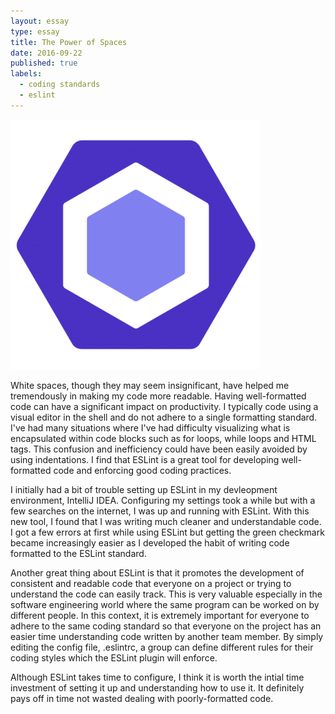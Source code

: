 ```yaml
---
layout: essay
type: essay
title: The Power of Spaces
date: 2016-09-22
published: true
labels:
  - coding standards
  - eslint
---
```


<img class="ui medium circular center image" src="../images/eslintlogo.png">

White spaces, though they may seem insignificant, have helped me tremendously in making my code more readable. Having well-formatted code can have a significant impact on productivity. I typically code using a visual editor in the shell and do not adhere to a single formatting standard. I've had many situations where I've had difficulty visualizing what is encapsulated within code blocks such as for loops, while loops and HTML tags. This confusion and inefficiency could have been easily avoided by using indentations. I find that ESLint is a great tool for developing well-formatted code and enforcing good coding practices.

I initially had a bit of trouble setting up ESLint in my devleopment environment, IntelliJ IDEA. Configuring my settings took a while but with a few searches on the internet, I was up and running with ESLint. With this new tool, I found that I was writing much cleaner and understandable code. I got a few errors at first while using ESLint but getting the green checkmark became increasingly easier as I developed the habit of writing code formatted to the ESLint standard.

Another great thing about ESLint is that it promotes the development of consistent and readable code that everyone on a project or trying to understand the code can easily track. This is very valuable especially in the software engineering world where the same program can be worked on by different people. In this context, it is extremely important for everyone to adhere to the same coding standard so that everyone on the project has an easier time understanding code written by another team member. By simply editing the config file, .eslintrc, a group can define different rules for their coding styles which the ESLint plugin will enforce.

Although ESLint takes time to configure, I think it is worth the intial time investment of setting it up and understanding how to use it. It definitely pays off in time not wasted dealing with poorly-formatted code. 





